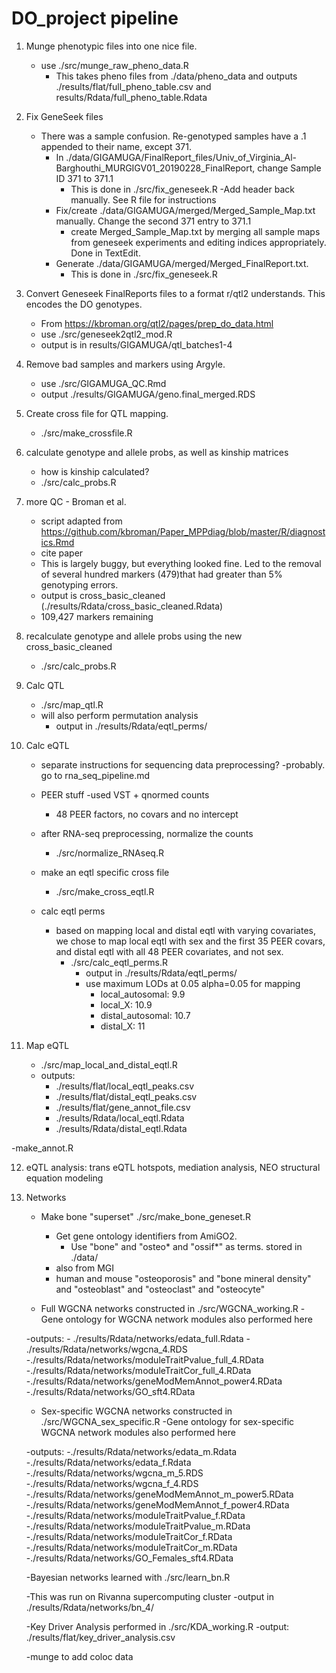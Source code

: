 # DO_project pipeline

1. Munge phenotypic files into one nice file.

    - use ./src/munge_raw_pheno_data.R
        - This takes pheno files from ./data/pheno_data and outputs ./results/flat/full_pheno_table.csv and results/Rdata/full_pheno_table.Rdata

2. Fix GeneSeek files

    - There was a sample confusion. Re-genotyped samples have a .1 appended to their name, except 371.
        - In ./data/GIGAMUGA/FinalReport_files/Univ_of_Virginia_Al-Barghouthi_MURGIGV01_20190228_FinalReport, change Sample ID 371 to 371.1
            - This is done in ./src/fix_geneseek.R
                -Add header back manually. See R file for instructions
        - Fix/create ./data/GIGAMUGA/merged/Merged_Sample_Map.txt manually. Change the second 371 entry to 371.1
            - create Merged_Sample_Map.txt by merging all sample maps from geneseek experiments and editing indices appropriately. Done in TextEdit.
        - Generate ./data/GIGAMUGA/merged/Merged_FinalReport.txt. 
            - This is done in ./src/fix_geneseek.R

3. Convert Geneseek FinalReports files to a format r/qtl2 understands. This encodes the DO genotypes.

    - From https://kbroman.org/qtl2/pages/prep_do_data.html
    - use ./src/geneseek2qtl2_mod.R
    - output is in results/GIGAMUGA/qtl_batches1-4

4. Remove bad samples and markers using Argyle.

    - use ./src/GIGAMUGA_QC.Rmd
    - output ./results/GIGAMUGA/geno.final_merged.RDS


5. Create cross file for QTL mapping. 

    - ./src/make_crossfile.R

6. calculate genotype and allele probs, as well as kinship matrices 

    - how is kinship calculated?
    - ./src/calc_probs.R

7. more QC - Broman et al.

    - script adapted from https://github.com/kbroman/Paper_MPPdiag/blob/master/R/diagnostics.Rmd
    - cite paper
    - This is largely buggy, but everything looked fine. Led to the removal of several hundred markers (479)that had greater than 5% genotyping errors.
    - output is cross_basic_cleaned (./results/Rdata/cross_basic_cleaned.Rdata)
    - 109,427 markers remaining

8. recalculate genotype and allele probs using the new cross_basic_cleaned

    - ./src/calc_probs.R

9. Calc QTL

    - ./src/map_qtl.R
    - will also perform permutation analysis
        - output in ./results/Rdata/eqtl_perms/   
        

10. Calc eQTL

    - separate instructions for sequencing data preprocessing?
        -probably. go to rna_seq_pipeline.md
    - PEER stuff
        -used VST + qnormed counts
        - 48 PEER factors, no covars and no intercept

    - after RNA-seq preprocessing, normalize the counts
        - ./src/normalize_RNAseq.R

    - make an eqtl specific cross file
        - ./src/make_cross_eqtl.R

    - calc eqtl perms
        -  based on mapping local and distal eqtl with varying covariates, we chose to map local
            eqtl with sex and the first 35 PEER covars, and distal eqtl with all 48 PEER covariates, and not sex.
            - ./src/calc_eqtl_perms.R
                - output in ./results/Rdata/eqtl_perms/   
                - use maximum LODs at 0.05 alpha=0.05 for mapping
                    - local_autosomal: 9.9
                    - local_X: 10.9
                    - distal_autosomal: 10.7
                    - distal_X: 11
                

11. Map eQTL

    - ./src/map_local_and_distal_eqtl.R
    -   outputs: 
        - ./results/flat/local_eqtl_peaks.csv 
        - ./results/flat/distal_eqtl_peaks.csv 
        - ./results/flat/gene_annot_file.csv
        - ./results/Rdata/local_eqtl.Rdata
        - ./results/Rdata/distal_eqtl.Rdata
        
        
-make_annot.R


12. eQTL analysis: trans eQTL hotspots, mediation analysis, NEO structural equation  modeling

13. Networks
    
    - Make bone "superset" ./src/make_bone_geneset.R
        - Get gene ontology identifiers from AmiGO2.
            - Use "bone" and "osteo* and "ossif*" as terms. stored in ./data/
        - also from MGI
         - human and mouse "osteoporosis" and "bone mineral density" and "osteoblast" and "osteoclast" and "osteocyte"
  
  
    - Full WGCNA networks constructed in ./src/WGCNA_working.R
      -Gene ontology for WGCNA network modules also performed here
    
     -outputs:
        - ./results/Rdata/networks/edata_full.Rdata
        - ./results/Rdata/networks/wgcna_4.RDS
        -./results/Rdata/networks/moduleTraitPvalue_full_4.RData
        -./results/Rdata/networks/moduleTraitCor_full_4.RData
        -./results/Rdata/networks/geneModMemAnnot_power4.RData
        -./results/Rdata/networks/GO_sft4.RData
        
    - Sex-specific WGCNA networks constructed in ./src/WGCNA_sex_specific.R
      -Gene ontology for sex-specific WGCNA network modules also performed here
    
     -outputs:
        -./results/Rdata/networks/edata_m.Rdata
        -./results/Rdata/networks/edata_f.Rdata
        -./results/Rdata/networks/wgcna_m_5.RDS
        -./results/Rdata/networks/wgcna_f_4.RDS
        -./results/Rdata/networks/geneModMemAnnot_m_power5.RData
        -./results/Rdata/networks/geneModMemAnnot_f_power4.RData
        -./results/Rdata/networks/moduleTraitPvalue_f.RData
        -./results/Rdata/networks/moduleTraitPvalue_m.RData
        -./results/Rdata/networks/moduleTraitCor_f.RData
        -./results/Rdata/networks/moduleTraitCor_m.RData
        -./results/Rdata/networks/GO_Females_sft4.RData





    
    -Bayesian networks learned with ./src/learn_bn.R
    
      -This was run on Rivanna supercomputing cluster
      -output in ./results/Rdata/networks/bn_4/

    -Key Driver Analysis performed in ./src/KDA_working.R
      -output:
        ./results/flat/key_driver_analysis.csv
    
    -munge to add coloc data
    
    
        


